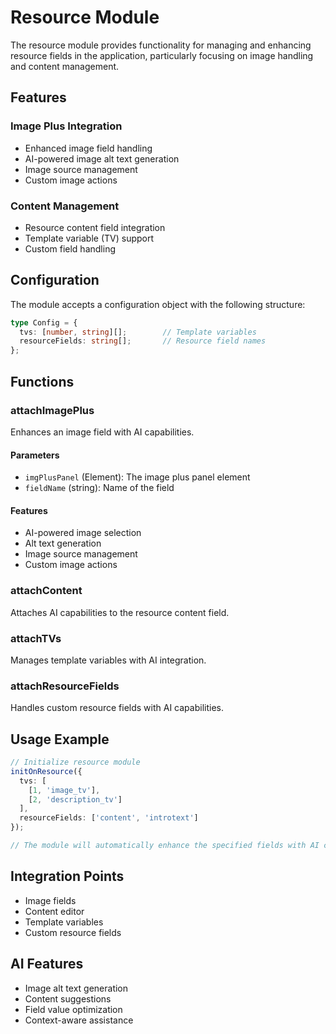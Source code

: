 # Resource Module

The resource module provides functionality for managing and enhancing resource fields in the application, particularly focusing on image handling and content management.

## Features

### Image Plus Integration
- Enhanced image field handling
- AI-powered image alt text generation
- Image source management
- Custom image actions

### Content Management
- Resource content field integration
- Template variable (TV) support
- Custom field handling

## Configuration

The module accepts a configuration object with the following structure:

```typescript
type Config = {
  tvs: [number, string][];        // Template variables
  resourceFields: string[];       // Resource field names
};
```

## Functions

### attachImagePlus
Enhances an image field with AI capabilities.

#### Parameters
- `imgPlusPanel` (Element): The image plus panel element
- `fieldName` (string): Name of the field

#### Features
- AI-powered image selection
- Alt text generation
- Image source management
- Custom image actions

### attachContent
Attaches AI capabilities to the resource content field.

### attachTVs
Manages template variables with AI integration.

### attachResourceFields
Handles custom resource fields with AI capabilities.

## Usage Example

```typescript
// Initialize resource module
initOnResource({
  tvs: [
    [1, 'image_tv'],
    [2, 'description_tv']
  ],
  resourceFields: ['content', 'introtext']
});

// The module will automatically enhance the specified fields with AI capabilities
```

## Integration Points

- Image fields
- Content editor
- Template variables
- Custom resource fields

## AI Features

- Image alt text generation
- Content suggestions
- Field value optimization
- Context-aware assistance 